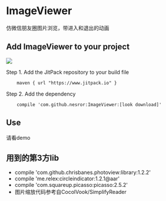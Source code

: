 # ImageViewer
仿微信朋友圈图片浏览，带进入和退出的动画

Add ImageViewer to your project
----------------------------
[![](https://jitpack.io/v/nesror/ImageViewer.svg)](https://jitpack.io/#nesror/ImageViewer)

Step 1. Add the JitPack repository to your build file
```
	maven { url "https://www.jitpack.io" }
```

Step 2. Add the dependency
```
	compile 'com.github.nesror:ImageViewer:[look download]'
```

Use
----------------------------
请看demo

用到的第3方lib
----------------------------
* compile 'com.github.chrisbanes.photoview:library:1.2.2'
* compile 'me.relex:circleindicator:1.2.1@aar'
* compile 'com.squareup.picasso:picasso:2.5.2'
* 图片缩放代码参考自CocolVook/SimplifyReader
